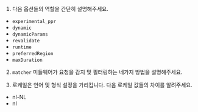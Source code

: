 1. 다음 옵션들의 역할을 간단히 설명해주세요.

- `experimental_ppr`
- `dynamic`
- `dynamicParams`
- `revalidate`
- `runtime`
- `preferredRegion`
- `maxDuration`

2. `matcher` 미들웨어가 요청을 감지 및 필터링하는 네가지 방법을 설명해주세요.

3. 로케일은 언어 및 형식 설정을 가리킵니다. 다음 로케일 값들의 차이를 알려주세요.

- nl-NL
- nl
